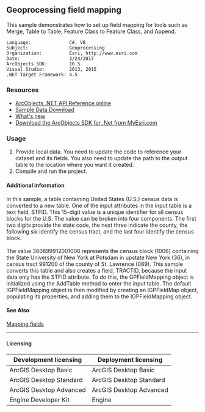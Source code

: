 ## Geoprocessing field mapping

  <div xmlns="http://www.w3.org/1999/xhtml" xmlns:my="http://schemas.microsoft.com/office/infopath/2003/myXSD/2006-02-10T23:25:53">This sample demonstrates how to set up field mapping for tools such as Merge, Table to Table, Feature Class to Feature Class, and Append.</div>  


<!-- TODO: Fill this section below with metadata about this sample-->
```
Language:              C#, VB
Subject:               Geoprocessing
Organization:          Esri, http://www.esri.com
Date:                  3/24/2017
ArcObjects SDK:        10.5
Visual Studio:         2013, 2015
.NET Target Framework: 4.5
```

### Resources

* [ArcObjects .NET API Reference online](http://desktop.arcgis.com/en/arcobjects/latest/net/webframe.htm)  
* [Sample Data Download](../../releases)  
* [What's new](http://desktop.arcgis.com/en/arcobjects/latest/net/webframe.htm#05247c04-bfd9-4e36-ae09-bc6e833c3b14.htm)  
* [Download the ArcObjects SDK for .Net from MyEsri.com](https://my.esri.com/)  

### Usage
1. Provide local data. You need to update the code to reference your dataset and its fields. You also need to update the path to the output table to the location where you want it created.  
1. Compile and run the project.   





#### Additional information  
<div xmlns="http://www.w3.org/1999/xhtml" xmlns:my="http://schemas.microsoft.com/office/infopath/2003/myXSD/2006-02-10T23:25:53">In this sample, a table containing United States (U.S.) census data is converted to a new table. One of the input attributes in the input table is a text field, STFID. This 15-digit value is a unique identifier for all census blocks for the U.S. The value can be broken into four components. The first two digits provide the state code, the next three indicate the county, the following six identify the census tract, and the last four identify the census block.</div>  
<div xmlns="http://www.w3.org/1999/xhtml" xmlns:my="http://schemas.microsoft.com/office/infopath/2003/myXSD/2006-02-10T23:25:53"> </div>  
<div xmlns="http://www.w3.org/1999/xhtml" xmlns:my="http://schemas.microsoft.com/office/infopath/2003/myXSD/2006-02-10T23:25:53">The value 360899912001006 represents the census block (1006) containing the State University of New York at Potsdam in upstate New York (36), in census tract 991200 of the county of St. Lawrence (089). This sample converts this table and also creates a field, TRACTID, because the input data only has the STFID attribute. To do this, the GPFieldMapping object is initialized using the AddTable method to enter the input table. The default IGPFieldMapping object is then modified by creating an IGPFieldMap object, populating its properties, and adding them to the IGPFieldMapping object. </div>  


#### See Also  
[Mapping fields](http://desktop.arcgis.com/search/?q=Mapping%20fields&p=0&language=en&product=arcobjects-sdk-dotnet&version=&n=15&collection=help)  


---------------------------------

#### Licensing  
| Development licensing | Deployment licensing | 
| ------------- | ------------- | 
| ArcGIS Desktop Basic | ArcGIS Desktop Basic |  
| ArcGIS Desktop Standard | ArcGIS Desktop Standard |  
| ArcGIS Desktop Advanced | ArcGIS Desktop Advanced |  
| Engine Developer Kit | Engine |  


